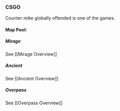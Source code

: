 ### CSGO
Counter mike globally offended is one of the games.

#### Map Pool:
##### Mirage
See [[Mirage Overview]]
##### Ancient
See [[Ancient Overview]]
##### Overpass
See [[Overpass Overview]]